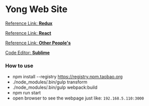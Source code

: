 # Yong Web Site

[Reference Link: **Redux**](http://redux.js.org/docs/basics/UsageWithReact.html)<p>
[Reference Link: **React**](https://facebook.github.io/react/docs/thinking-in-react.html)<p>
[Reference Link: **Other People's**](http://x-team.com/2016/02/tutorial-forms-in-react-and-redux/)<p>

[Code Editor: **Sublime**](http://www.sublimetext.com/3)<p>

### How to use
  + npm install --registry https://registry.npm.taobao.org
  + ./node_modules/.bin/gulp transform
  + ./node_modules/.bin/gulp webpack:build
  + npm run start
  + open browser to see the webpage just like: `192.168.5.110:3000`
